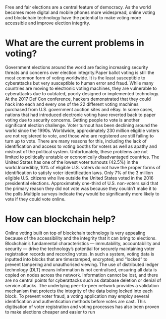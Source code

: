 Free and fair elections are a central feature of democracy. As the world becomes more digital and mobile phones more widespread, online voting and blockchain technology have the potential to make voting more accessible and improve election integrity.

# What are the current problems in voting?
Government elections around the world are facing increasing security threats and concerns over election integrity.Paper ballot voting is still the most common form of voting worldwide. It is the least susceptible to cyberattacks but very susceptible to human error and fraud. While many countries are moving to electronic voting machines, they are vulnerable to cyberattacks due to outdated, poorly designed or implemented technology. At the 2017 Def Con conference, hackers demonstrated that they could hack into each and every one of the 22 different voting machines purchased from U.S. government auction sites and eBay. In some cases, nations that had introduced electronic voting have reverted back to paper voting due to security concerns.
Getting people to vote is another significant election challenge. Voter turnout has been declining around the world since the 1990s. Worldwide, approximately 230 million eligible voters are not registered to vote, and those who are registered are still failing to turn up to vote. There are many reasons for this, including the lack of identification and access to voting booths for voters as well as apathy and mistrust of the political system. Unfortunately, these problems are not limited to politically unstable or economically disadvantaged countries. The United States has one of the lowest voter turnouts (42.5%) in the world.Incredibly, 10% of eligible U.S. voters do not have the proper forms of identification to satisfy voter identification laws. Only 7% of the 3 million eligible U.S. citizens who live outside the United States voted in the 2016 presidential elections. Approximately one-third of U.S. non-voters said that the primary reason they did not vote was because they couldn’t make it to the polls.Multiple surveys indicate they would be significantly more likely to vote if they could vote online.

# How can blockchain help?
Online voting built on top of blockchain technology is very appealing because of the accessibility and the integrity that it can bring to elections. Blockchain’s fundamental characteristics — immutability, accountability and security — drive the technology’s potential for securely maintaining voter registration records and recording votes. In such a system, voting data is inputted into blocks that are timestamped, encrypted, and “locked” to prevent tampering and unauthorised viewing. The use of distributed ledger technology (DLT) means information is not centralised, ensuring all data is copied on nodes across the network. Information cannot be lost, and there are no central points for cyberattacks such as database deletion or denial of service attacks. The underlying peer-to-peer network provides a validation mechanism that protects the integrity of the data being locked into each block. To prevent voter fraud, a voting application may employ several identification and authentication methods before votes are cast. This digitisation of voter registration and voting processes has also been proven to make elections cheaper and easier to run
